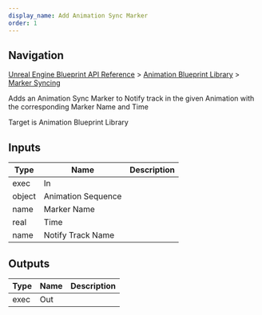```yaml
---
display_name: Add Animation Sync Marker
order: 1
---
```

## Navigation

[Unreal Engine Blueprint API Reference](https://dev.epicgames.com/documentation/en-us/unreal-engine/BlueprintAPI) > [Animation Blueprint Library](https://dev.epicgames.com/documentation/en-us/unreal-engine/BlueprintAPI/AnimationBlueprintLibrary) > [Marker Syncing](https://dev.epicgames.com/documentation/en-us/unreal-engine/BlueprintAPI/AnimationBlueprintLibrary/MarkerSyncing)

Adds an Animation Sync Marker to Notify track in the given Animation with the corresponding Marker Name and Time

Target is Animation Blueprint Library

## Inputs

| Type | Name | Description |
| --- | --- | --- |
| exec | In |  |
| object | Animation Sequence |  |
| name | Marker Name |  |
| real | Time |  |
| name | Notify Track Name |  |

## Outputs

| Type | Name | Description |
| --- | --- | --- |
| exec | Out |  |
